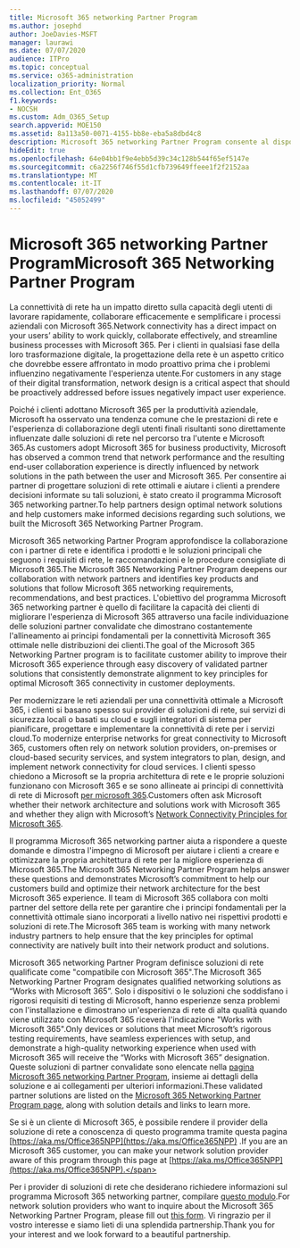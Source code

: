 ```yaml
---
title: Microsoft 365 networking Partner Program
ms.author: josephd
author: JoeDavies-MSFT
manager: laurawi
ms.date: 07/07/2020
audience: ITPro
ms.topic: conceptual
ms.service: o365-administration
localization_priority: Normal
ms.collection: Ent_O365
f1.keywords:
- NOCSH
ms.custom: Adm_O365_Setup
search.appverid: MOE150
ms.assetid: 8a113a50-0071-4155-bb8e-eba5a8dbd4c8
description: Microsoft 365 networking Partner Program consente al dispositivo di essere certificato come funzionante con Microsoft 365.
hideEdit: true
ms.openlocfilehash: 64e04bb1f9e4ebb5d39c34c128b544f65ef5147e
ms.sourcegitcommit: c6a2256f746f55d1cfb739649ffeee1f2f2152aa
ms.translationtype: MT
ms.contentlocale: it-IT
ms.lasthandoff: 07/07/2020
ms.locfileid: "45052499"
---
```

# <a name="microsoft-365-networking-partner-program"></a><span data-ttu-id="49060-103">Microsoft 365 networking Partner Program</span><span class="sxs-lookup"><span data-stu-id="49060-103">Microsoft 365 Networking Partner Program</span></span>

<span data-ttu-id="49060-104">La connettività di rete ha un impatto diretto sulla capacità degli utenti di lavorare rapidamente, collaborare efficacemente e semplificare i processi aziendali con Microsoft 365.</span><span class="sxs-lookup"><span data-stu-id="49060-104">Network connectivity has a direct impact on your users’ ability to work quickly, collaborate effectively, and streamline business processes with Microsoft 365.</span></span> <span data-ttu-id="49060-105">Per i clienti in qualsiasi fase della loro trasformazione digitale, la progettazione della rete è un aspetto critico che dovrebbe essere affrontato in modo proattivo prima che i problemi influenzino negativamente l'esperienza utente.</span><span class="sxs-lookup"><span data-stu-id="49060-105">For customers in any stage of their digital transformation, network design is a critical aspect that should be proactively addressed before issues negatively impact user experience.</span></span>

<span data-ttu-id="49060-106">Poiché i clienti adottano Microsoft 365 per la produttività aziendale, Microsoft ha osservato una tendenza comune che le prestazioni di rete e l'esperienza di collaborazione degli utenti finali risultanti sono direttamente influenzate dalle soluzioni di rete nel percorso tra l'utente e Microsoft 365.</span><span class="sxs-lookup"><span data-stu-id="49060-106">As customers adopt Microsoft 365 for business productivity, Microsoft has observed a common trend that network performance and the resulting end-user collaboration experience is directly influenced by network solutions in the path between the user and Microsoft 365.</span></span> <span data-ttu-id="49060-107">Per consentire ai partner di progettare soluzioni di rete ottimali e aiutare i clienti a prendere decisioni informate su tali soluzioni, è stato creato il programma Microsoft 365 networking partner.</span><span class="sxs-lookup"><span data-stu-id="49060-107">To help partners design optimal network solutions and help customers make informed decisions regarding such solutions, we built the Microsoft 365 Networking Partner Program.</span></span>

<span data-ttu-id="49060-108">Microsoft 365 networking Partner Program approfondisce la collaborazione con i partner di rete e identifica i prodotti e le soluzioni principali che seguono i requisiti di rete, le raccomandazioni e le procedure consigliate di Microsoft 365.</span><span class="sxs-lookup"><span data-stu-id="49060-108">The Microsoft 365 Networking Partner Program deepens our collaboration with network partners and identifies key products and solutions that follow Microsoft 365 networking requirements, recommendations, and best practices.</span></span> <span data-ttu-id="49060-109">L'obiettivo del programma Microsoft 365 networking partner è quello di facilitare la capacità dei clienti di migliorare l'esperienza di Microsoft 365 attraverso una facile individuazione delle soluzioni partner convalidate che dimostrano costantemente l'allineamento ai principi fondamentali per la connettività Microsoft 365 ottimale nelle distribuzioni dei clienti.</span><span class="sxs-lookup"><span data-stu-id="49060-109">The goal of the Microsoft 365 Networking Partner program is to facilitate customer ability to improve their Microsoft 365 experience through easy discovery of validated partner solutions that consistently demonstrate alignment to key principles for optimal Microsoft 365 connectivity in customer deployments.</span></span>

<span data-ttu-id="49060-110">Per modernizzare le reti aziendali per una connettività ottimale a Microsoft 365, i clienti si basano spesso sui provider di soluzioni di rete, sui servizi di sicurezza locali o basati su cloud e sugli integratori di sistema per pianificare, progettare e implementare la connettività di rete per i servizi cloud.</span><span class="sxs-lookup"><span data-stu-id="49060-110">To modernize enterprise networks for great connectivity to Microsoft 365, customers often rely on network solution providers, on-premises or cloud-based security services, and system integrators to plan, design, and implement network connectivity for cloud services.</span></span> <span data-ttu-id="49060-111">I clienti spesso chiedono a Microsoft se la propria architettura di rete e le proprie soluzioni funzionano con Microsoft 365 e se sono allineate ai principi di connettività di rete di Microsoft [per microsoft 365](https://aka.ms/PNC).</span><span class="sxs-lookup"><span data-stu-id="49060-111">Customers often ask Microsoft whether their network architecture and solutions work with Microsoft 365 and whether they align with Microsoft’s [Network Connectivity Principles for Microsoft 365](https://aka.ms/PNC).</span></span>

<span data-ttu-id="49060-112">Il programma Microsoft 365 networking partner aiuta a rispondere a queste domande e dimostra l'impegno di Microsoft per aiutare i clienti a creare e ottimizzare la propria architettura di rete per la migliore esperienza di Microsoft 365.</span><span class="sxs-lookup"><span data-stu-id="49060-112">The Microsoft 365 Networking Partner Program helps answer these questions and demonstrates Microsoft’s commitment to help our customers build and optimize their network architecture for the best Microsoft 365 experience.</span></span> <span data-ttu-id="49060-113">Il team di Microsoft 365 collabora con molti partner del settore della rete per garantire che i principi fondamentali per la connettività ottimale siano incorporati a livello nativo nei rispettivi prodotti e soluzioni di rete.</span><span class="sxs-lookup"><span data-stu-id="49060-113">The Microsoft 365 team is working with many network industry partners to help ensure that the key principles for optimal connectivity are natively built into their network product and solutions.</span></span>

<span data-ttu-id="49060-114">Microsoft 365 networking Partner Program definisce soluzioni di rete qualificate come "compatibile con Microsoft 365".</span><span class="sxs-lookup"><span data-stu-id="49060-114">The Microsoft 365 Networking Partner Program designates qualified networking solutions as “Works with Microsoft 365”.</span></span> <span data-ttu-id="49060-115">Solo i dispositivi o le soluzioni che soddisfano i rigorosi requisiti di testing di Microsoft, hanno esperienze senza problemi con l'installazione e dimostrano un'esperienza di rete di alta qualità quando viene utilizzato con Microsoft 365 riceverà l'indicazione "Works with Microsoft 365".</span><span class="sxs-lookup"><span data-stu-id="49060-115">Only devices or solutions that meet Microsoft’s rigorous testing requirements, have seamless experiences with setup, and demonstrate a high-quality networking experience when used with Microsoft 365 will receive the “Works with Microsoft 365” designation.</span></span> <span data-ttu-id="49060-116">Queste soluzioni di partner convalidate sono elencate nella [pagina Microsoft 365 networking Partner Program](https://www.microsoft.com/microsoft-365/partners/O365networkingpartners), insieme ai dettagli della soluzione e ai collegamenti per ulteriori informazioni.</span><span class="sxs-lookup"><span data-stu-id="49060-116">These validated partner solutions are listed on the [Microsoft 365 Networking Partner Program page](https://www.microsoft.com/microsoft-365/partners/O365networkingpartners), along with solution details and links to learn more.</span></span>

<span data-ttu-id="49060-117">Se si è un cliente di Microsoft 365, è possibile rendere il provider della soluzione di rete a conoscenza di questo programma tramite questa pagina [https://aka.ms/Office365NPP](https://aka.ms/Office365NPP) .</span><span class="sxs-lookup"><span data-stu-id="49060-117">If you are an Microsoft 365 customer, you can make your network solution provider aware of this program through this page at [https://aka.ms/Office365NPP](https://aka.ms/Office365NPP).</span></span>

<span data-ttu-id="49060-118">Per i provider di soluzioni di rete che desiderano richiedere informazioni sul programma Microsoft 365 networking partner, compilare [questo modulo](https://forms.office.com/Pages/ResponsePage.aspx?id=v4j5cvGGr0GRqy180BHbRyMNEapKtzJHu98R0YXYz1RUN0QxSUVEWTdRVTdIV1RTWjIzOVk0QkE4US4u).</span><span class="sxs-lookup"><span data-stu-id="49060-118">For network solution providers who want to inquire about the Microsoft 365 Networking Partner Program, please fill out [this form](https://forms.office.com/Pages/ResponsePage.aspx?id=v4j5cvGGr0GRqy180BHbRyMNEapKtzJHu98R0YXYz1RUN0QxSUVEWTdRVTdIV1RTWjIzOVk0QkE4US4u).</span></span> <span data-ttu-id="49060-119">Vi ringrazio per il vostro interesse e siamo lieti di una splendida partnership.</span><span class="sxs-lookup"><span data-stu-id="49060-119">Thank you for your interest and we look forward to a beautiful partnership.</span></span>
